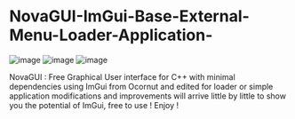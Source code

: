 # NovaGUI-ImGui-Base-External-Menu-Loader-Application-

![image](https://user-images.githubusercontent.com/111303574/185227634-0be36d7a-7550-44ce-97bf-2d670f471e1e.png)
![image](https://user-images.githubusercontent.com/111303574/185227697-4d8baf6a-d8a7-48e1-987f-e0f174e07d2a.png)
![image](https://user-images.githubusercontent.com/111303574/185227739-90836513-b910-45d4-b19c-b17c8a399690.png)


NovaGUI : Free Graphical User interface for C++ with minimal dependencies using ImGui from Ocornut and edited for loader or simple application modifications and improvements will arrive little by little to show you the potential of ImGui, free to use ! Enjoy !
